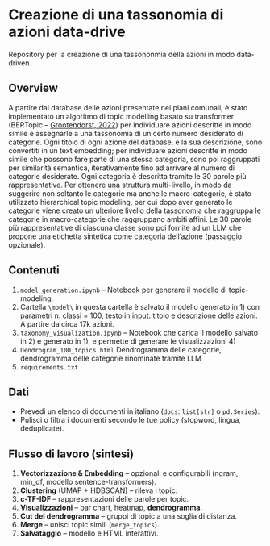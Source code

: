 # Creazione di una tassonomia di azioni data-drive 
Repository per la creazione di una tassononmia della azioni in modo data-driven.

## Overview
A partire dal database delle azioni presentate nei piani comunali, è stato implementato un algoritmo di topic modelling basato su transformer (BERTopic – [Grootendorst, 2022](https://arxiv.org/pdf/2203.05794)) per individuare azioni descritte in modo simile e assegnarle a una tassonomia di un certo numero desiderato di categorie. Ogni titolo di ogni azione del database, e la sua descrizione, sono convertiti in un text embedding; per individuare azioni descritte in modo simile che possono fare parte di una stessa categoria, sono poi raggruppati per similarità semantica, iterativamente fino ad arrivare al numero di categorie desiderate. Ogni categoria è descritta tramite le 30 parole più rappresentative. Per ottenere una struttura multi-livello, in modo da suggerire non soltanto le categorie ma anche le macro-categorie, è stato utilizzato hierarchical topic modeling, per cui dopo aver generato le categorie viene creato un ulteriore livello della tassonomia che raggruppa le categorie in macro-categorie che raggruppano ambiti affini. Le 30 parole più rappresentative di ciascuna classe sono poi fornite ad un LLM che propone una etichetta sintetica come categoria dell’azione (passaggio opzionale). 


## Contenuti 

1) `model_generation.ipynb` – Notebook per generare il modello di topic-modeling. 
2) Cartella `\model\` in questa cartella è salvato il modello generato in 1) con parametri n. classi = 100, testo in input: titolo e descrizione delle azioni. A partire da circa 17k azioni.
3) `taxonomy_visualization.ipynb` – Notebook che carica il modello salvato in 2) e generato in 1), e permette di generare le visualizzazioni 4)
4) `Dendrogram_100_topics.html` Dendrogramma delle categorie, dendrogramma delle categorie rinominate tramite LLM 
5) `requirements.txt`


## Dati
- Prevedi un elenco di documenti in italiano (`docs`: `list[str]` o `pd.Series`).
- Pulisci o filtra i documenti secondo le tue policy (stopword, lingua, deduplicate).

## Flusso di lavoro (sintesi)
1. **Vectorizzazione & Embedding** – opzionali e configurabili (ngram, min_df, modello sentence-transformers).
2. **Clustering** (UMAP + HDBSCAN) – rileva i topic.
3. **c-TF-IDF** – rappresentazioni delle parole per topic.
4. **Visualizzazioni** – bar chart, heatmap, **dendrogramma**.
5. **Cut del dendrogramma** – gruppi di topic a una soglia di distanza.
6. **Merge** – unisci topic simili (`merge_topics`).
7. **Salvataggio** – modello e HTML interattivi.

